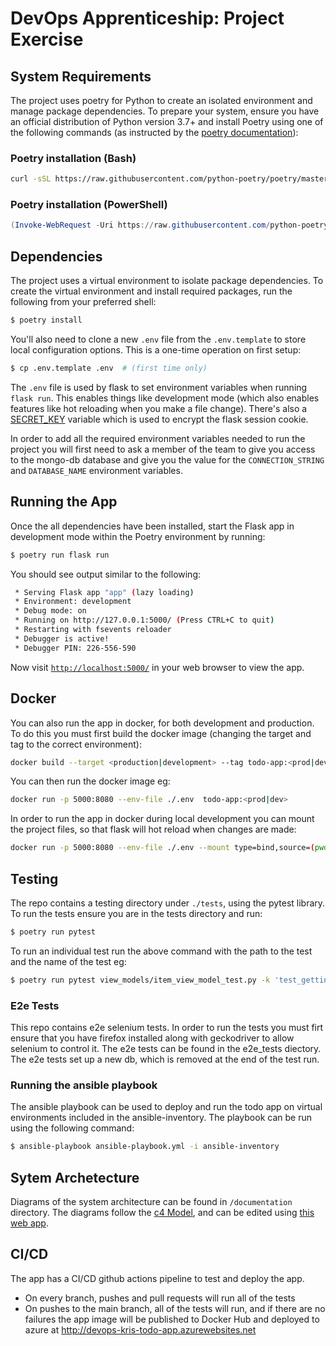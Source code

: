 # DevOps Apprenticeship: Project Exercise

## System Requirements

The project uses poetry for Python to create an isolated environment and manage package dependencies. To prepare your system, ensure you have an official distribution of Python version 3.7+ and install Poetry using one of the following commands (as instructed by the [poetry documentation](https://python-poetry.org/docs/#system-requirements)):

### Poetry installation (Bash)

```bash
curl -sSL https://raw.githubusercontent.com/python-poetry/poetry/master/install-poetry.py | python -
```

### Poetry installation (PowerShell)

```powershell
(Invoke-WebRequest -Uri https://raw.githubusercontent.com/python-poetry/poetry/master/install-poetry.py -UseBasicParsing).Content | python -
```

## Dependencies

The project uses a virtual environment to isolate package dependencies. To create the virtual environment and install required packages, run the following from your preferred shell:

```bash
$ poetry install
```

You'll also need to clone a new `.env` file from the `.env.template` to store local configuration options. This is a one-time operation on first setup:

```bash
$ cp .env.template .env  # (first time only)
```

The `.env` file is used by flask to set environment variables when running `flask run`. This enables things like development mode (which also enables features like hot reloading when you make a file change). There's also a [SECRET_KEY](https://flask.palletsprojects.com/en/1.1.x/config/#SECRET_KEY) variable which is used to encrypt the flask session cookie.

In order to add all the required environment variables needed to run the project you will first need to ask a member of the team to give you access to the mongo-db database and give you the value for the `CONNECTION_STRING` and `DATABASE_NAME` environment variables.
## Running the App

Once the all dependencies have been installed, start the Flask app in development mode within the Poetry environment by running:
```bash
$ poetry run flask run
```

You should see output similar to the following:
```bash
 * Serving Flask app "app" (lazy loading)
 * Environment: development
 * Debug mode: on
 * Running on http://127.0.0.1:5000/ (Press CTRL+C to quit)
 * Restarting with fsevents reloader
 * Debugger is active!
 * Debugger PIN: 226-556-590
```
Now visit [`http://localhost:5000/`](http://localhost:5000/) in your web browser to view the app.

## Docker
You can also run the app in docker, for both development and production. To do this you must first build the docker image (changing the target and tag to the correct environment):
```bash
docker build --target <production|development> --tag todo-app:<prod|dev> . 
```
You can then run the docker image eg:
```bash
docker run -p 5000:8080 --env-file ./.env  todo-app:<prod|dev>
```
In order to run the app in docker during local development you can mount the project files, so that flask will hot reload when changes are made:
```bash
docker run -p 5000:8080 --env-file ./.env --mount type=bind,source=(pwd)/todo_app,target=/src/todo_app  todo-app:dev 
```

## Testing
The repo contains a testing directory under `./tests`, using the pytest library. To run the tests ensure you are in the tests directory and run:
```bash
$ poetry run pytest
```

To run an individual test run the above command with the path to the test and the name of the test eg:
```bash
$ poetry run pytest view_models/item_view_model_test.py -k 'test_getting_to_do_items_returns_only_to_do_items'
```
### E2e Tests
This repo contains e2e selenium tests. In order to run the tests you must firt ensure that you have firefox installed along with geckodriver to allow selenium to control it. The e2e tests can be found in the e2e_tests diectory. The e2e tests set up a new db, which is removed at the end of the test run.

### Running the ansible playbook
The ansible playbook can be used to deploy and run the todo app on virtual environments included in the ansible-inventory. The playbook can be run using the following command:
```bash
$ ansible-playbook ansible-playbook.yml -i ansible-inventory 
```

## Sytem Archetecture
Diagrams of the system architecture can be found in `/documentation` directory. The diagrams follow the [c4 Model](https://c4model.com/), and can be edited using [this web app](https://app.diagrams.net/).

## CI/CD
The app has a CI/CD github actions pipeline to test and deploy the app. 
* On every branch, pushes and pull requests will run all of the tests
* On pushes to the main branch, all of the tests will run, and if there are no failures the app image will be published to Docker Hub and deployed to azure at http://devops-kris-todo-app.azurewebsites.net
